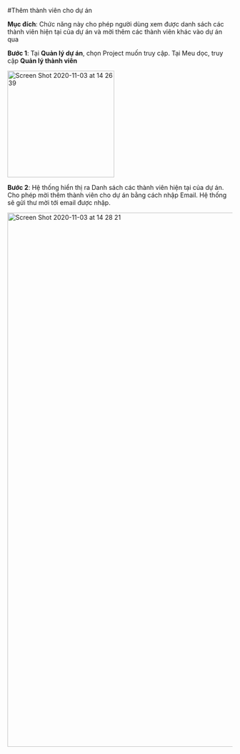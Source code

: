 #Thêm thành viên cho dự án

**Mục đích**: Chức năng này cho phép người dùng xem được danh sách các thành viên hiện tại của dự án và mời thêm các thành viên khác vào dự án qua 

**Bước 1**: Tại **Quản lý dự án**, chọn Project muốn truy cập. Tại Meu dọc, truy cập **Quản lý thành viên**

<img width="239" alt="Screen Shot 2020-11-03 at 14 26 39" src="https://user-images.githubusercontent.com/73808891/97959688-76ed2700-1de2-11eb-92ac-9eac6f4cbdfb.png">

**Bước 2**: Hệ thống hiển thị ra Danh sách các thành viên hiện tại của dự án. Cho phép mời thêm thành viên cho dự án bằng cách nhập Email. Hệ thống sẽ gửi thư mời tới email được nhập.  

<img width="1197" alt="Screen Shot 2020-11-03 at 14 28 21" src="https://user-images.githubusercontent.com/73808891/97961104-3cd15480-1de5-11eb-89b0-4b63f5754f30.png">
